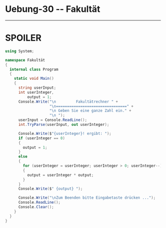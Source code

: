 # Uebung-30  --  Fakultät
<!--
## Lernziele:

## Aufgabenstellung:

### Beispiel:
### Beispielausgabe:

#### Hinweis:

-------------------------------
## *Zusatzaufgabe:*



-->
-------------------------------
# **SPOILER**

```c#
using System;

namespace Fakultät
{
  internal class Program
  {
    static void Main()
    {
      string userInput;
      int userInteger,
          output = 1;
      Console.Write("\n         Fakultätrechner " +
                    "\n================================" +
                    "\n Geben Sie eine ganze Zahl ein." +
                    "\n ");
      userInput = Console.ReadLine();
      int.TryParse(userInput, out userInteger);

      Console.Write($"{userInteger}! ergibt: ");
      if (userInteger == 0)
      {
        output = 1;
      }
      else
      {
        for (userInteger = userInteger; userInteger > 0; userInteger--)
        {
          output = userInteger * output;
        }
      }
      Console.Write($" {output} ");

      Console.Write("\nZum Beenden bitte Eingabetaste drücken ...");
      Console.ReadLine();
      Console.Clear();
    }
  }
}
```
